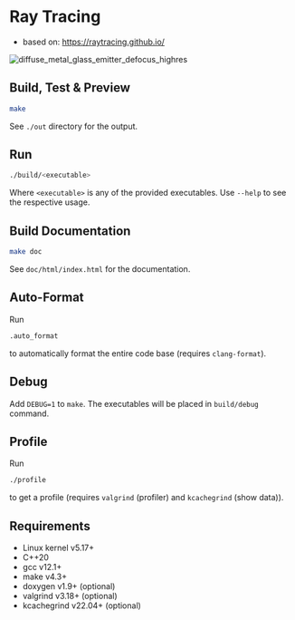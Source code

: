 # Ray Tracing

- based on: https://raytracing.github.io/

![diffuse_metal_glass_emitter_defocus_highres](https://user-images.githubusercontent.com/7516208/164042906-fce16f88-9789-44f0-9081-7691013a5fb1.png)

## Build, Test & Preview
```bash
make
```
See `./out` directory for the output.

## Run
```bash
./build/<executable>
```
Where `<executable>` is any of the provided executables.
Use `--help` to see the respective usage.

## Build Documentation
```bash
make doc
```
See `doc/html/index.html` for the documentation.

## Auto-Format
Run
```bash
.auto_format
```
to automatically format the entire code base (requires `clang-format`).

## Debug
Add `DEBUG=1` to `make`. The executables will be placed in `build/debug` command.

## Profile
Run
```bash
./profile
```
to get a profile (requires `valgrind` (profiler) and `kcachegrind` (show data)).

## Requirements

- Linux kernel v5.17+
- C++20
- gcc v12.1+
- make v4.3+
- doxygen v1.9+ (optional)
- valgrind v3.18+ (optional)
- kcachegrind v22.04+ (optional)
